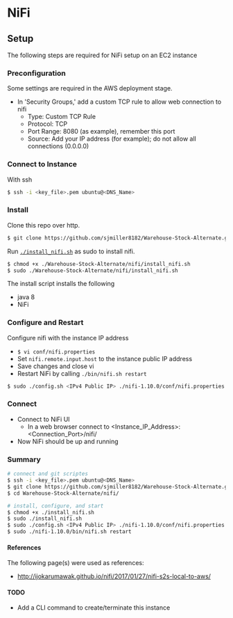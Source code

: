 # NiFi

## Setup 

The following steps are required for NiFi setup on an EC2 instance

### Preconfiguration

Some settings are required in the AWS deployment stage.

* In 'Security Groups,' add a custom TCP rule to allow web connection to nifi
  * Type: Custom TCP Rule
  * Protocol: TCP
  * Port Range: 8080 (as example), remember this port
  * Source: Add your IP address (for example); do not allow all connections (0.0.0.0)

### Connect to Instance

With ssh

```bash
$ ssh -i <key_file>.pem ubuntu@<DNS_Name>
```

### Install

Clone this repo over http.

```bash
$ git clone https://github.com/sjmiller8182/Warehouse-Stock-Alternate.git
```

Run [`./install_nifi.sh`](./install_nifi.sh) as sudo to install nifi.

```bash
$ chmod +x ./Warehouse-Stock-Alternate/nifi/install_nifi.sh
$ sudo ./Warehouse-Stock-Alternate/nifi/install_nifi.sh
```
The install script installs the following

* java 8
* NiFi

### Configure and Restart

Configure nifi with the instance IP address

* `$ vi conf/nifi.properties`
* Set `nifi.remote.input.host` to the instance public IP address
* Save changes and close vi
* Restart NiFi by calling `./bin/nifi.sh restart`

```bash
$ sudo ./config.sh <IPv4 Public IP> ./nifi-1.10.0/conf/nifi.properties
```
### Connect

* Connect to NiFi UI
  * In a web browser connect to <Instance_IP_Address>:<Connection_Port>/nifi/
* Now NiFi should be up and running

### Summary

```bash
# connect and git scriptes
$ ssh -i <key_file>.pem ubuntu@<DNS_Name>
$ git clone https://github.com/sjmiller8182/Warehouse-Stock-Alternate.git
$ cd Warehouse-Stock-Alternate/nifi/

# install, configure, and start
$ chmod +x ./install_nifi.sh
$ sudo ./install_nifi.sh
$ sudo ./config.sh <IPv4 Public IP> ./nifi-1.10.0/conf/nifi.properties
$ sudo ./nifi-1.10.0/bin/nifi.sh restart
```

#### References

The following page(s) were used as references:

* http://ijokarumawak.github.io/nifi/2017/01/27/nifi-s2s-local-to-aws/

#### TODO

* Add a CLI command to create/terminate this instance

